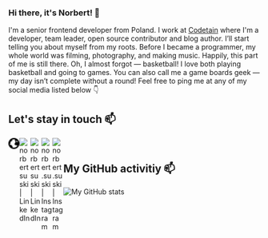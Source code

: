 ### Hi there, it's Norbert! 👋
I'm a senior frontend developer from Poland. I work at [Codetain](https://codetain.com) where I'm a developer, team leader, open source contributor and blog author. I’ll start telling you about myself from my roots. Before I became a programmer, my whole world was filming, photography, and making music. Happily, this part of me is still there. Oh, I almost forgot — basketball! I love both playing basketball and going to games. You can also call me a game boards geek — my day isn’t complete without a round! Feel free to ping me at any of my social media listed below 👇

## Let's stay in touch 📫
[<img align="left" alt="norbertsuski.pl" width="22px" src="https://raw.githubusercontent.com/iconic/open-iconic/master/svg/globe.svg" />][website]
[<img align="left" alt="norbertsuski | LinkedIn" width="22px" src="https://cdn.jsdelivr.net/npm/simple-icons@3.4.0/icons/facebook.svg" />][facebook]
[<img align="left" alt="norbertsuski | LinkedIn" width="22px" src="https://cdn.jsdelivr.net/npm/simple-icons@v3/icons/linkedin.svg" />][linkedin]
[<img align="left" alt="norbert.suski | Instagram" width="22px" src="https://cdn.jsdelivr.net/npm/simple-icons@v3/icons/instagram.svg" />][instagram]
[<img align="left" alt="norbert.suski | Instagram" width="22px" src="https://cdn.jsdelivr.net/npm/simple-icons@3.4.0/icons/500px.svg" />][500px]

<br />

## My GitHub activitiy 📫
<img align="left" alt="My GitHub stats" src="https://github-readme-stats.vercel.app/api?username=norbertsuski&count_private=true&show_icons=true" />

[website]: https://norbertsuski.pl
[facebook]: https://facebook.com/norbertsuski
[instagram]: https://instagram.com/norbert.suski
[linkedin]: https://linkedin.com/in/norbertsuski
[500px]: https://500px.com/norberdo
